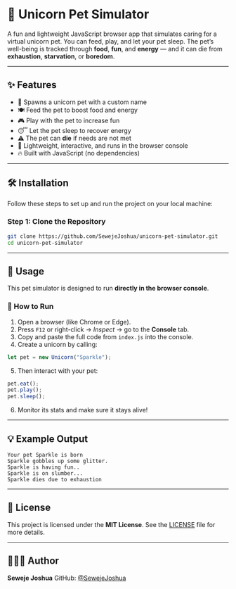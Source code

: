  

# 🦄 Unicorn Pet Simulator

A fun and lightweight JavaScript browser app that simulates caring for a virtual unicorn pet. You can feed, play, and let your pet sleep. The pet’s well-being is tracked through **food**, **fun**, and **energy** — and it can die from **exhaustion**, **starvation**, or **boredom**.

---

## ✨ Features

* 🐣 Spawns a unicorn pet with a custom name
* 🍽️ Feed the pet to boost food and energy
* 🎮 Play with the pet to increase fun
* 😴 Let the pet sleep to recover energy
* ⚠️ The pet can **die** if needs are not met
* 🧼 Lightweight, interactive, and runs in the browser console
* 🔥 Built with JavaScript (no dependencies)

---

## 🛠 Installation

Follow these steps to set up and run the project on your local machine:

### Step 1: Clone the Repository

```bash
git clone https://github.com/SewejeJoshua/unicorn-pet-simulator.git
cd unicorn-pet-simulator
```

---

## 🚀 Usage

This pet simulator is designed to run **directly in the browser console**.

### 🔹 How to Run

1. Open a browser (like Chrome or Edge).
2. Press `F12` or right-click → *Inspect* → go to the **Console** tab.
3. Copy and paste the full code from `index.js` into the console.
4. Create a unicorn by calling:

```js
let pet = new Unicorn("Sparkle");
```

5. Then interact with your pet:

```js
pet.eat();
pet.play();
pet.sleep();
```

6. Monitor its stats and make sure it stays alive!

---

## 💡 Example Output

```
Your pet Sparkle is born
Sparkle gobbles up some glitter.
Sparkle is having fun..
Sparkle is on slumber...
Sparkle dies due to exhaustion
```

---

## 📝 License

This project is licensed under the **MIT License**.
See the [LICENSE](LICENSE) file for more details.

---

## 👨🏽‍💻 Author

**Seweje Joshua**
GitHub: [@SewejeJoshua](https://github.com/SewejeJoshua)

  
